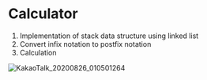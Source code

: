 # Calculator
1. Implementation of stack data structure using linked list
2. Convert infix notation to postfix notation
3. Calculation

![KakaoTalk_20200826_010501264](https://user-images.githubusercontent.com/64455972/91199024-4a5cc500-e738-11ea-8e55-1197463239d6.png)
